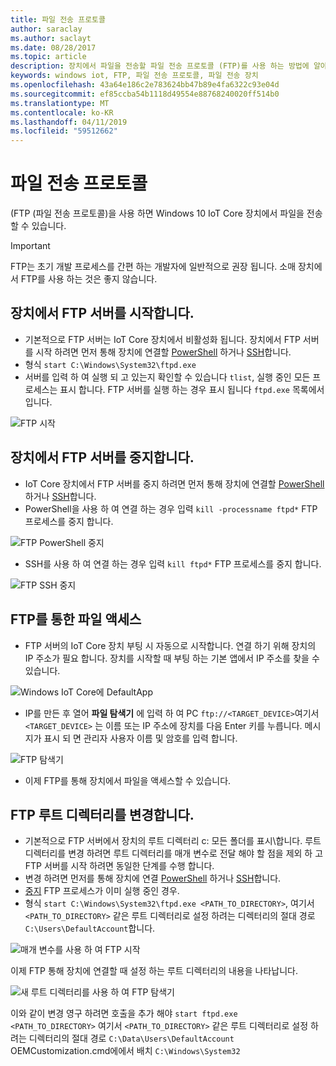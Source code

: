 ```yaml
---
title: 파일 전송 프로토콜
author: saraclay
ms.author: saclayt
ms.date: 08/28/2017
ms.topic: article
description: 장치에서 파일을 전송할 파일 전송 프로토콜 (FTP)를 사용 하는 방법에 알아봅니다.
keywords: windows iot, FTP, 파일 전송 프로토콜, 파일 전송 장치
ms.openlocfilehash: 43a64e186c2e783624bb47b89e4fa6322c93e04d
ms.sourcegitcommit: ef85ccba54b1118d49554e88768240020ff514b0
ms.translationtype: MT
ms.contentlocale: ko-KR
ms.lasthandoff: 04/11/2019
ms.locfileid: "59512662"
---
```

# <a name="file-transfer-protocol"></a>파일 전송 프로토콜
(FTP (파일 전송 프로토콜)을 사용 하면 Windows 10 IoT Core 장치에서 파일을 전송할 수 있습니다.

> [!IMPORTANT]
> FTP는 초기 개발 프로세스를 간편 하는 개발자에 일반적으로 권장 됩니다. 소매 장치에서 FTP를 사용 하는 것은 좋지 않습니다.

## <a name="starting-the-ftp-server-on-your-device"></a>장치에서 FTP 서버를 시작합니다.
* 기본적으로 FTP 서버는 IoT Core 장치에서 비활성화 됩니다.  장치에서 FTP 서버를 시작 하려면 먼저 통해 장치에 연결할 [PowerShell](../connect-your-device/PowerShell.md) 하거나 [SSH](../connect-your-device/SSH.md)합니다.
* 형식 `start C:\Windows\System32\ftpd.exe`
* 서버를 입력 하 여 실행 되 고 있는지 확인할 수 있습니다 `tlist`, 실행 중인 모든 프로세스는 표시 합니다.  FTP 서버를 실행 하는 경우 표시 됩니다 `ftpd.exe` 목록에서입니다.

![FTP 시작](../media/ftp/ftp_start.png)

## <a name="stopping-the-ftp-server-on-your-devicea-namestopftp"></a>장치에서 FTP 서버를 중지합니다.<a name="stopftp"/>
* IoT Core 장치에서 FTP 서버를 중지 하려면 먼저 통해 장치에 연결할 [PowerShell](../connect-your-device/PowerShell.md) 하거나 [SSH](../connect-your-device/SSH.md)합니다.
* PowerShell을 사용 하 여 연결 하는 경우 입력 `kill -processname ftpd*` FTP 프로세스를 중지 합니다.

![FTP PowerShell 중지](../media/ftp/ftp_kill_powershell.png)

* SSH를 사용 하 여 연결 하는 경우 입력 `kill ftpd*` FTP 프로세스를 중지 합니다.

![FTP SSH 중지](../media/ftp/ftp_kill_ssh.png)

## <a name="accessing-your-files-over-ftp"></a>FTP를 통한 파일 액세스
* FTP 서버의 IoT Core 장치 부팅 시 자동으로 시작합니다.  연결 하기 위해 장치의 IP 주소가 필요 합니다.  장치를 시작할 때 부팅 하는 기본 앱에서 IP 주소를 찾을 수 있습니다.

![Windows IoT Core에 DefaultApp](../media/ftp/DefaultApp.png)

* IP를 만든 후 열어 **파일 탐색기** 에 입력 하 여 PC `ftp://<TARGET_DEVICE>`여기서 `<TARGET_DEVICE>` 는 이름 또는 IP 주소에 장치를 다음 Enter 키를 누릅니다.  메시지가 표시 되 면 관리자 사용자 이름 및 암호를 입력 합니다.

![FTP 탐색기](../media/ftp/ftp_explorer.png)

* 이제 FTP를 통해 장치에서 파일을 액세스할 수 있습니다.

## <a name="changing-the-root-ftp-directory"></a>FTP 루트 디렉터리를 변경합니다.
* 기본적으로 FTP 서버에서 장치의 루트 디렉터리 c: 모든 폴더를 표시\\합니다.  루트 디렉터리를 변경 하려면 루트 디렉터리를 매개 변수로 전달 해야 할 점을 제외 하 고 FTP 서버를 시작 하려면 동일한 단계를 수행 합니다.
* 변경 하려면 먼저를 통해 장치에 연결 [PowerShell](../connect-your-device/PowerShell.md) 하거나 [SSH](../connect-your-device/SSH.md)합니다.
* [중지](#stopftp) FTP 프로세스가 이미 실행 중인 경우.
* 형식 `start C:\Windows\System32\ftpd.exe <PATH_TO_DIRECTORY>`, 여기서 `<PATH_TO_DIRECTORY>` 같은 루트 디렉터리로 설정 하려는 디렉터리의 절대 경로 `C:\Users\DefaultAccount`합니다.

![매개 변수를 사용 하 여 FTP 시작](../media/ftp/ftp_start_parameter.png)

이제 FTP 통해 장치에 연결할 때 설정 하는 루트 디렉터리의 내용을 나타납니다.

![새 루트 디렉터리를 사용 하 여 FTP 탐색기](../media/ftp/ftp_explorer_parameter.png)

이와 같이 변경 영구 하려면 호출을 추가 해야 `start ftpd.exe <PATH_TO_DIRECTORY>` 여기서 `<PATH_TO_DIRECTORY>` 같은 루트 디렉터리로 설정 하려는 디렉터리의 절대 경로 `C:\Data\Users\DefaultAccount` OEMCustomization.cmd에에서 배치 `C:\Windows\System32`
